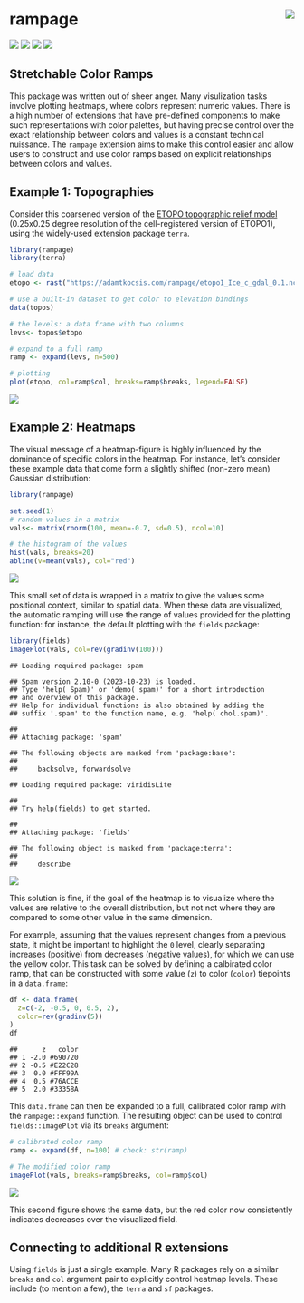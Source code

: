
# rampage<img src="man/figures/logo.png" align="right" />

[![](https://img.shields.io/badge/devel%20version-0.2.0-green.svg)](https://github.com/adamkocsis/rampage)
[![](https://www.r-pkg.org/badges/version/rampage?color=blue)](https://cran.r-project.org/package=rampage)
[![](http://cranlogs.r-pkg.org/badges/grand-total/rampage?color=yellow)](https://cran.r-project.org/package=rampage)
[![](https://img.shields.io/badge/doi-10.5281/zenodo.10546421-blue.svg)](https://doi.org/10.5281/zenodo.10546421)

## Stretchable Color Ramps

This package was written out of sheer anger. Many visulization tasks
involve plotting heatmaps, where colors represent numeric values. There
is a high number of extensions that have pre-defined components to make
such representations with color palettes, but having precise control
over the exact relationship between colors and values is a constant
technical nuissance. The `rampage` extension aims to make this control
easier and allow users to construct and use color ramps based on
explicit relationships between colors and values.

## Example 1: Topographies

Consider this coarsened version of the [ETOPO topographic relief
model](https://www.ncei.noaa.gov/products/etopo-global-relief-model)
(0.25x0.25 degree resolution of the cell-registered version of ETOPO1),
using the widely-used extension package `terra`.

``` r
library(rampage)
library(terra)

# load data
etopo <- rast("https://adamtkocsis.com/rampage/etopo1_Ice_c_gdal_0.1.nc")

# use a built-in dataset to get color to elevation bindings
data(topos)

# the levels: a data frame with two columns
levs<- topos$etopo

# expand to a full ramp 
ramp <- expand(levs, n=500)

# plotting
plot(etopo, col=ramp$col, breaks=ramp$breaks, legend=FALSE)
```

![](man/figures/etopo.png)

## Example 2: Heatmaps

The visual message of a heatmap-figure is highly influenced by the
dominance of specific colors in the heatmap. For instance, let’s
consider these example data that come form a slightly shifted (non-zero
mean) Gaussian distribution:

``` r
library(rampage)

set.seed(1)
# random values in a matrix
vals<- matrix(rnorm(100, mean=-0.7, sd=0.5), ncol=10)

# the histogram of the values
hist(vals, breaks=20)
abline(v=mean(vals), col="red")
```

![](man/figures/hist.png)

This small set of data is wrapped in a matrix to give the values some
positional context, similar to spatial data. When these data are
visualized, the automatic ramping will use the range of values provided
for the plotting function: for instance, the default plotting with the
`fields` package:

``` r
library(fields)
imagePlot(vals, col=rev(gradinv(100)))
```

    ## Loading required package: spam

    ## Spam version 2.10-0 (2023-10-23) is loaded.
    ## Type 'help( Spam)' or 'demo( spam)' for a short introduction 
    ## and overview of this package.
    ## Help for individual functions is also obtained by adding the
    ## suffix '.spam' to the function name, e.g. 'help( chol.spam)'.

    ## 
    ## Attaching package: 'spam'

    ## The following objects are masked from 'package:base':
    ## 
    ##     backsolve, forwardsolve

    ## Loading required package: viridisLite

    ## 
    ## Try help(fields) to get started.

    ## 
    ## Attaching package: 'fields'

    ## The following object is masked from 'package:terra':
    ## 
    ##     describe

![](man/figures/fields_default.png)

This solution is fine, if the goal of the heatmap is to visualize where
the values are relative to the overall distribution, but not not where
they are compared to some other value in the same dimension.

For example, assuming that the values represent changes from a previous
state, it might be important to highlight the `0` level, clearly
separating increases (positive) from decreases (negative values), for
which we can use the yellow color. This task can be solved by defining a
calbirated color ramp, that can be constructed with some value (`z`) to
color (`color`) tiepoints in a `data.frame`:

``` r
df <- data.frame(
  z=c(-2, -0.5, 0, 0.5, 2),
  color=rev(gradinv(5))
)
df
```

    ##      z   color
    ## 1 -2.0 #690720
    ## 2 -0.5 #E22C28
    ## 3  0.0 #FFF99A
    ## 4  0.5 #76ACCE
    ## 5  2.0 #33358A

This `data.frame` can then be expanded to a full, calibrated color ramp
with the `rampage::expand` function. The resulting object can be used to
control `fields::imagePlot` via its `breaks` argument:

``` r
# calibrated color ramp
ramp <- expand(df, n=100) # check: str(ramp)

# The modified color ramp 
imagePlot(vals, breaks=ramp$breaks, col=ramp$col)
```

![](man/figures/fields_ramped.png)

This second figure shows the same data, but the red color now
consistently indicates decreases over the visualized field.

## Connecting to additional R extensions

Using `fields` is just a single example. Many R packages rely on a
similar `breaks` and `col` argument pair to explicitly control heatmap
levels. These include (to mention a few), the `terra` and `sf` packages.
